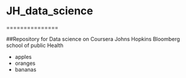 # JH_data_science
===============

##Repository for Data science on Coursera 
Johns Hopkins Bloomberg school of public Health
* apples
* oranges
* bananas

